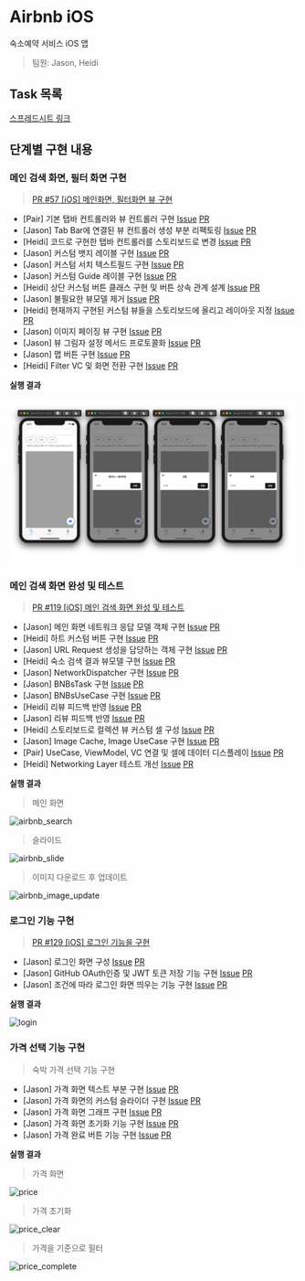 # Airbnb iOS

숙소예약 서비스 iOS 앱

> 팀원: Jason, Heidi

## Task 목록

[스프레드시트 링크][spreadsheet]

## 단계별 구현 내용

### 메인 검색 화면, 필터 화면 구현

> [PR #57 [iOS] 메인화면, 필터화면 뷰 구현][pr57]

* [Pair] 기본 탭바 컨트롤러와 뷰 컨트롤러 구현 [Issue][issue3] [PR][pr4]
* [Jason] Tab Bar에 연결된 뷰 컨트롤러 생성 부분 리팩토링 [Issue][issue11] [PR][pr12]
* [Heidi] 코드로 구현한 탭바 컨트롤러를 스토리보드로 변경 [Issue][issue15] [PR][pr16]
* [Jason] 커스텀 뱃지 레이블 구현 [Issue][issue6] [PR][pr20]
* [Jason] 커스텀 서치 텍스트필드 구현 [Issue][issue7] [PR][pr22]
* [Jason] 커스텀 Guide 레이블 구현 [Issue][issue8] [PR][pr23]
* [Heidi] 상단 커스텀 버튼 클래스 구현 및 버튼 상속 관계 설계 [Issue][issue14] [PR][pr25]
* [Jason] 불필요한 뷰모델 제거 [Issue][issue27] [PR][pr28]
* [Heidi] 현재까지 구현된 커스텀 뷰들을 스토리보드에 올리고 레이아웃 지정 [Issue][issue30] [PR][pr35]
* [Jason] 이미지 페이징 뷰 구현 [Issue][issue5] [PR][pr37]
* [Jason] 뷰 그림자 설정 메서드 프로토콜화 [Issue][issue34] [PR][pr38]
* [Jason] 맵 버튼 구현 [Issue][issue40] [PR][pr46]
* [Heidi] Filter VC 및 화면 전환 구현 [Issue][issue49] [PR][pr56]

**실행 결과**

![result1](result1.png)

### 메인 검색 화면 완성 및 테스트

> [PR #119 [iOS] 메인 검색 화면 완성 및 테스트][pr119]

* [Jason] 메인 화면 네트워크 응답 모델 객체 구현 [Issue][issue43] [PR][pr53]
* [Heidi] 하트 커스텀 버튼 구현 [Issue][issue61] [PR][pr62]
* [Jason] URL Request 생성을 담당하는 객체 구현 [Issue][issue42] [PR][pr54]
* [Heidi] 숙소 검색 결과 뷰모델 구현 [Issue][issue71] [PR][pr74]
* [Jason] NetworkDispatcher 구현 [Issue][issue44] [PR][pr78]
* [Jason] BNBsTask 구현 [Issue][issue48] [PR][pr79]
* [Jason] BNBsUseCase 구현 [Issue][issue55] [PR][pr82]
* [Heidi] 리뷰 피드백 반영 [Issue][issue77] [PR][pr80]
* [Jason] 리뷰 피드백 반영 [Issue][issue83] [PR][pr85]
* [Heidi] 스토리보드로 컬렉션 뷰 커스텀 셀 구성 [Issue][issue70] [PR][pr87]
* [Jason] Image Cache, Image UseCase 구현 [Issue][issue86] [PR][pr93]
* [Pair] UseCase, ViewModel, VC 연결 및 셀에 데이터 디스플레이 [Issue][issue97] [PR][pr100]
* [Heidi] Networking Layer 테스트 개선 [Issue][issue107] [PR][pr118]

**실행 결과**

> 메인 화면  

![airbnb_search](https://user-images.githubusercontent.com/38216027/87530001-bc1e0980-c6ca-11ea-8011-b157cca354fb.gif)

> 슬라이드 

![airbnb_slide](https://user-images.githubusercontent.com/38216027/87528949-3c436f80-c6c9-11ea-8443-c04367290144.gif)

> 이미지 다운로드 후 업데이트 

![airbnb_image_update](https://user-images.githubusercontent.com/38216027/87529357-dc00fd80-c6c9-11ea-940a-a4adf89f3c0c.gif)



### 로그인 기능 구현

> [PR #129 [iOS] 로그인 기능을 구현][pr129]

* [Jason] 로그인 화면 구성 [Issue][issue103] [PR][pr105]
* [Jason] GitHub OAuth인증 및 JWT 토큰 저장 기능 구현 [Issue][issue104] [PR][pr112]
* [Jason] 조건에 따라 로그인 화면 띄우는 기능 구현 [Issue][issue113] [PR][pr127]


**실행 결과**

![login](https://user-images.githubusercontent.com/38216027/87535171-05be2280-c6d2-11ea-93bc-a19675b7e198.gif)

### 가격 선택 기능 구현

> 숙박 가격 선택 기능 구현

* [Jason] 가격 화면 텍스트 부분 구현 [Issue][issue132] [PR][pr165]
* [Jason] 가격 화면의 커스텀 슬라이더 구현 [Issue][issue137] [PR][pr166]
* [Jason] 가격 화면 그래프 구현 [Issue][issue144] [PR][pr167]
* [Jason] 가격 화면 초기화 기능 구현 [Issue][issue146] [PR][pr168]
* [Jason] 가격 완료 버튼 기능 구현 [Issue][issue148] [PR][pr169]



**실행 결과**

> 가격 화면

![price](https://user-images.githubusercontent.com/38216027/87530646-92b1ad80-c6cb-11ea-8a98-563e1ce0cccf.gif)

> 가격 초기화 

![price_clear](https://user-images.githubusercontent.com/38216027/87530953-fd62e900-c6cb-11ea-8de8-a7f27fe17ff4.gif)

> 가격을 기준으로 필터 

![price_complete](https://user-images.githubusercontent.com/38216027/87531819-394a7e00-c6cd-11ea-8109-48457192fbf3.gif)


[spreadsheet]: https://docs.google.com/spreadsheets/d/1mEWSSgX4h4rGINgtG6D2y6Qk0B0QxjHbdrxlQimck3Y/edit?usp=sharing

[issue3]: https://github.com/codesquad-member-2020/airbnb-02/issues/3
[issue5]: https://github.com/codesquad-member-2020/airbnb-02/issues/5
[issue6]: https://github.com/codesquad-member-2020/airbnb-02/issues/6
[issue7]: https://github.com/codesquad-member-2020/airbnb-02/issues/7
[issue8]: https://github.com/codesquad-member-2020/airbnb-02/issues/8
[issue11]: https://github.com/codesquad-member-2020/airbnb-02/issues/11
[issue14]: https://github.com/codesquad-member-2020/airbnb-02/issues/14
[issue15]: https://github.com/codesquad-member-2020/airbnb-02/issues/15
[issue27]: https://github.com/codesquad-member-2020/airbnb-02/issues/27
[issue30]: https://github.com/codesquad-member-2020/airbnb-02/issues/30
[issue34]: https://github.com/codesquad-member-2020/airbnb-02/issues/34
[issue40]: https://github.com/codesquad-member-2020/airbnb-02/issues/40
[issue42]: https://github.com/codesquad-member-2020/airbnb-02/issues/42
[issue43]: https://github.com/codesquad-member-2020/airbnb-02/issues/43
[issue44]: https://github.com/codesquad-member-2020/airbnb-02/issues/44
[issue48]: https://github.com/codesquad-member-2020/airbnb-02/issues/48
[issue49]: https://github.com/codesquad-member-2020/airbnb-02/issues/49
[issue55]: https://github.com/codesquad-member-2020/airbnb-02/issues/55
[issue61]: https://github.com/codesquad-member-2020/airbnb-02/issues/61
[issue70]: https://github.com/codesquad-member-2020/airbnb-02/issues/70
[issue71]: https://github.com/codesquad-member-2020/airbnb-02/issues/71
[issue77]: https://github.com/codesquad-member-2020/airbnb-02/issues/77
[issue83]: https://github.com/codesquad-member-2020/airbnb-02/issues/83
[issue86]: https://github.com/codesquad-member-2020/airbnb-02/issues/86
[issue97]: https://github.com/codesquad-member-2020/airbnb-02/issues/97
[issue107]: https://github.com/codesquad-member-2020/airbnb-02/issues/107
[issue103]: https://github.com/codesquad-member-2020/airbnb-02/issues/103
[issue104]: https://github.com/codesquad-member-2020/airbnb-02/issues/104
[issue113]: https://github.com/codesquad-member-2020/airbnb-02/issues/113
[issue132]: https://github.com/codesquad-member-2020/airbnb-02/issues/132
[issue137]: https://github.com/codesquad-member-2020/airbnb-02/issues/137
[issue144]: https://github.com/codesquad-member-2020/airbnb-02/issues/144
[issue146]: https://github.com/codesquad-member-2020/airbnb-02/issues/146
[issue148]: https://github.com/codesquad-member-2020/airbnb-02/issues/148

[pr4]: https://github.com/codesquad-member-2020/airbnb-02/pull/4
[pr12]: https://github.com/codesquad-member-2020/airbnb-02/pull/12
[pr16]: https://github.com/codesquad-member-2020/airbnb-02/pull/16
[pr20]: https://github.com/codesquad-member-2020/airbnb-02/pull/20
[pr22]: https://github.com/codesquad-member-2020/airbnb-02/pull/22
[pr23]: https://github.com/codesquad-member-2020/airbnb-02/pull/23
[pr25]: https://github.com/codesquad-member-2020/airbnb-02/pull/25
[pr28]: https://github.com/codesquad-member-2020/airbnb-02/pull/28
[pr35]: https://github.com/codesquad-member-2020/airbnb-02/pull/35
[pr37]: https://github.com/codesquad-member-2020/airbnb-02/pull/37
[pr38]: https://github.com/codesquad-member-2020/airbnb-02/pull/38
[pr46]: https://github.com/codesquad-member-2020/airbnb-02/pull/46
[pr53]: https://github.com/codesquad-member-2020/airbnb-02/pull/53
[pr54]: https://github.com/codesquad-member-2020/airbnb-02/pull/54
[pr56]: https://github.com/codesquad-member-2020/airbnb-02/pull/56
[pr57]: https://github.com/codesquad-member-2020/airbnb-02/pull/57
[pr62]: https://github.com/codesquad-member-2020/airbnb-02/pull/62
[pr74]: https://github.com/codesquad-member-2020/airbnb-02/pull/74
[pr78]: https://github.com/codesquad-member-2020/airbnb-02/pull/78
[pr79]: https://github.com/codesquad-member-2020/airbnb-02/pull/79
[pr80]: https://github.com/codesquad-member-2020/airbnb-02/pull/80
[pr82]: https://github.com/codesquad-member-2020/airbnb-02/pull/82
[pr85]: https://github.com/codesquad-member-2020/airbnb-02/pull/85
[pr87]: https://github.com/codesquad-member-2020/airbnb-02/pull/87
[pr93]: https://github.com/codesquad-member-2020/airbnb-02/pull/93
[pr100]: https://github.com/codesquad-member-2020/airbnb-02/pull/100
[pr105]: https://github.com/codesquad-member-2020/airbnb-02/pull/105
[pr112]: https://github.com/codesquad-member-2020/airbnb-02/pull/112
[pr118]: https://github.com/codesquad-member-2020/airbnb-02/pull/118
[pr119]: https://github.com/codesquad-member-2020/airbnb-02/pull/119
[pr127]: https://github.com/codesquad-member-2020/airbnb-02/pull/127
[pr129]: https://github.com/codesquad-member-2020/airbnb-02/pull/129
[pr165]: https://github.com/codesquad-member-2020/airbnb-02/pull/165
[pr166]: https://github.com/codesquad-member-2020/airbnb-02/pull/166
[pr167]: https://github.com/codesquad-member-2020/airbnb-02/pull/167
[pr168]: https://github.com/codesquad-member-2020/airbnb-02/pull/168
[pr169]: https://github.com/codesquad-member-2020/airbnb-02/pull/169